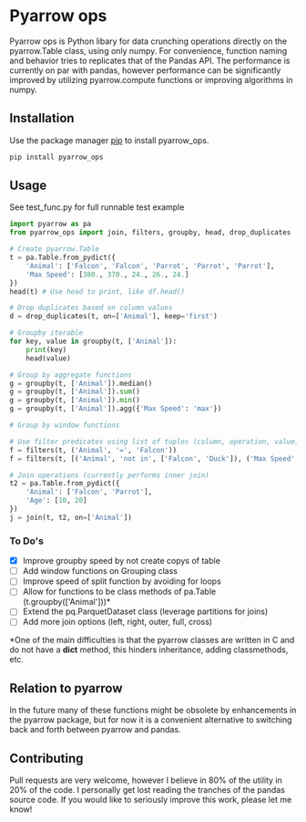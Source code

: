 # Pyarrow ops
Pyarrow ops is Python libary for data crunching operations directly on the pyarrow.Table class, using only numpy. For convenience, function naming and behavior tries to replicates that of the Pandas API. The performance is currently on par with pandas, however performance can be significantly improved by utilizing pyarrow.compute functions or improving algorithms in numpy.

## Installation

Use the package manager [pip](https://pip.pypa.io/en/stable/) to install pyarrow_ops.

```bash
pip install pyarrow_ops
```

## Usage
See test_func.py for full runnable test example

```python
import pyarrow as pa 
from pyarrow_ops import join, filters, groupby, head, drop_duplicates

# Create pyarrow.Table
t = pa.Table.from_pydict({
    'Animal': ['Falcon', 'Falcon', 'Parrot', 'Parrot', 'Parrot'],
    'Max Speed': [380., 370., 24., 26., 24.]
})
head(t) # Use head to print, like df.head()

# Drop duplicates based on column values
d = drop_duplicates(t, on=['Animal'], keep='first')

# Groupby iterable
for key, value in groupby(t, ['Animal']):
    print(key)
    head(value)

# Group by aggregate functions
g = groupby(t, ['Animal']).median()
g = groupby(t, ['Animal']).sum()
g = groupby(t, ['Animal']).min()
g = groupby(t, ['Animal']).agg({'Max Speed': 'max'})

# Group by window functions

# Use filter predicates using list of tuples (column, operation, value)
f = filters(t, ('Animal', '=', 'Falcon'))
f = filters(t, [('Animal', 'not in', ['Falcon', 'Duck']), ('Max Speed', '<', 25)])

# Join operations (currently performs inner join)
t2 = pa.Table.from_pydict({
    'Animal': ['Falcon', 'Parrot'],
    'Age': [10, 20]
})
j = join(t, t2, on=['Animal'])
```

### To Do's
- [x] Improve groupby speed by not create copys of table
- [ ] Add window functions on Grouping class
- [ ] Improve speed of split function by avoiding for loops
- [ ] Allow for functions to be class methods of pa.Table (t.groupby(['Animal']))*
- [ ] Extend the pq.ParquetDataset class (leverage partitions for joins)
- [ ] Add more join options (left, right, outer, full, cross)

*One of the main difficulties is that the pyarrow classes are written in C and do not have a __dict__ method, this hinders inheritance, adding classmethods, etc.

## Relation to pyarrow
In the future many of these functions might be obsolete by enhancements in the pyarrow package, but for now it is a convenient alternative to switching back and forth between pyarrow and pandas.

## Contributing
Pull requests are very welcome, however I believe in 80% of the utility in 20% of the code. I personally get lost reading the tranches of the pandas source code. If you would like to seriously improve this work, please let me know!
